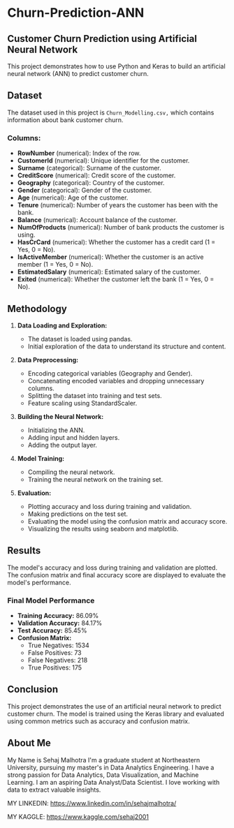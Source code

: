 # Churn-Prediction-ANN
## Customer Churn Prediction using Artificial Neural Network

This project demonstrates how to use Python and Keras to build an artificial neural network (ANN) to predict customer churn.

## Dataset
The dataset used in this project is `Churn_Modelling.csv,` which contains information about bank customer churn.

### Columns:
- **RowNumber** (numerical): Index of the row.
- **CustomerId** (numerical): Unique identifier for the customer.
- **Surname** (categorical): Surname of the customer.
- **CreditScore** (numerical): Credit score of the customer.
- **Geography** (categorical): Country of the customer.
- **Gender** (categorical): Gender of the customer.
- **Age** (numerical): Age of the customer.
- **Tenure** (numerical): Number of years the customer has been with the bank.
- **Balance** (numerical): Account balance of the customer.
- **NumOfProducts** (numerical): Number of bank products the customer is using.
- **HasCrCard** (numerical): Whether the customer has a credit card (1 = Yes, 0 = No).
- **IsActiveMember** (numerical): Whether the customer is an active member (1 = Yes, 0 = No).
- **EstimatedSalary** (numerical): Estimated salary of the customer.
- **Exited** (numerical): Whether the customer left the bank (1 = Yes, 0 = No).

## Methodology
1. **Data Loading and Exploration:**
   - The dataset is loaded using pandas.
   - Initial exploration of the data to understand its structure and content.

2. **Data Preprocessing:**
   - Encoding categorical variables (Geography and Gender).
   - Concatenating encoded variables and dropping unnecessary columns.
   - Splitting the dataset into training and test sets.
   - Feature scaling using StandardScaler.

3. **Building the Neural Network:**
   - Initializing the ANN.
   - Adding input and hidden layers.
   - Adding the output layer.

4. **Model Training:**
   - Compiling the neural network.
   - Training the neural network on the training set.

5. **Evaluation:**
   - Plotting accuracy and loss during training and validation.
   - Making predictions on the test set.
   - Evaluating the model using the confusion matrix and accuracy score.
   - Visualizing the results using seaborn and matplotlib.

## Results
The model's accuracy and loss during training and validation are plotted. The confusion matrix and final accuracy score are displayed to evaluate the model's performance.

### Final Model Performance
- **Training Accuracy:** 86.09%
- **Validation Accuracy:** 84.17%
- **Test Accuracy:** 85.45%
- **Confusion Matrix:**
    - True Negatives: 1534
    - False Positives: 73
    - False Negatives: 218
    - True Positives: 175

## Conclusion
This project demonstrates the use of an artificial neural network to predict customer churn. The model is trained using the Keras library and evaluated using common metrics such as accuracy and confusion matrix.

## About Me
My Name is Sehaj Malhotra I'm a graduate student at Northeastern University, pursuing my master's in Data Analytics Engineering. I have a strong passion for Data Analytics, Data Visualization, and Machine Learning. I am an aspiring Data Analyst/Data Scientist. I love working with data to extract valuable insights.

MY LINKEDIN: https://www.linkedin.com/in/sehajmalhotra/

MY KAGGLE: https://www.kaggle.com/sehaj2001
